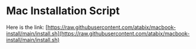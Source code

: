 # Mac Installation Script

Here is the link: [https://raw.githubusercontent.com/atabix/macbook-install/main/install.sh](https://raw.githubusercontent.com/atabix/macbook-install/main/install.sh)

